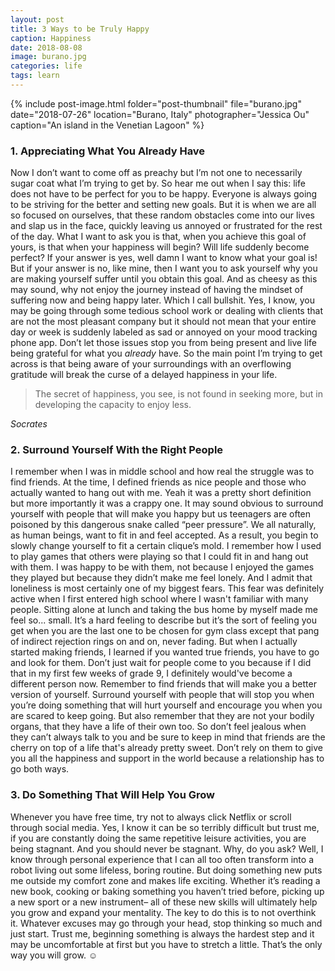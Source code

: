 ```yaml
---
layout: post
title: 3 Ways to be Truly Happy
caption: Happiness
date: 2018-08-08
image: burano.jpg
categories: life
tags: learn
---
```


{% include post-image.html 
    folder="post-thumbnail" 
    file="burano.jpg"
    date="2018-07-26"
    location="Burano, Italy"
    photographer="Jessica Ou"
    caption="An island in the Venetian Lagoon"
%}

### 1. Appreciating What You Already Have

Now I don’t want to come off as preachy but I’m not one to necessarily sugar coat what I’m trying to get by. So hear me out when I say this: life does not have to be perfect for you to be happy. Everyone is always going to be striving for the better and setting new goals. But it is when we are all so focused on ourselves, that these random obstacles come into our lives and slap us in the face, quickly leaving us annoyed or frustrated for the rest of the day. What I want to ask you is that, when you achieve this goal of yours, is that when your happiness will begin? Will life suddenly become perfect? If your answer is yes, well damn I want to know what your goal is! But if your answer is no, like mine, then I want you to ask yourself why you are making yourself suffer until you obtain this goal. And as cheesy as this may sound, why not enjoy the journey instead of having the mindset of suffering now and being happy later. Which I call bullshit. Yes, I know, you may be going through some tedious school work or dealing with clients that are not the most pleasant company but it should not mean that your entire day or week is suddenly labeled as sad or annoyed on your mood tracking phone app. Don’t let those issues stop you from being present and live life being grateful for what you *already* have. So the main point I’m trying to get across is that being aware of your surroundings with an overflowing gratitude will break the curse of a delayed happiness in your life.  

<blockquote>The secret of happiness, you see, is not found in seeking more, but in developing the capacity to enjoy less.</blockquote>

<cite>Socrates</cite>

### 2. Surround Yourself With the Right People

 I remember when I was in middle school and how real the struggle was to find friends. At the time, I defined friends as nice people and those who actually wanted to hang out with me. Yeah it was a pretty short definition but more importantly it was a crappy one. It may sound obvious to surround yourself with people that will make you happy but us teenagers are often poisoned by this dangerous snake called “peer pressure”. We all naturally, as human beings, want to fit in and feel accepted. As a result, you begin to slowly change yourself to fit a certain clique’s mold. I remember how I used to play games that others were playing so that I could fit in and hang out with them. I was happy to be with them, not because I enjoyed the games they played but because they didn’t make me feel lonely. And I admit that loneliness is most certainly one of my biggest fears. This fear was definitely active when I first entered high school where I wasn't familiar with many people. Sitting alone at lunch and taking the bus home by myself made me feel so... small. It’s a hard feeling to describe but it’s the sort of feeling you get when you are the last one to be chosen for gym class except that pang of indirect rejection rings on and on, never fading. But when I actually started making friends, I learned if you wanted true friends, you have to go and look for them. Don’t just wait for people come to you because if I did that in my first few weeks of grade 9, I definitely would've become a different person now. Remember to find friends that will make you a better version of yourself. Surround yourself with people that will stop you when you’re doing something that will hurt yourself and encourage you when you are scared to keep going. But also remember that they are not your bodily organs, that they have a life of their own too. So don’t feel jealous when they can’t always talk to you and be sure to keep in mind that friends are the cherry on top of a life that's already pretty sweet. Don’t rely on them to give you all the happiness and support in the world because a relationship has to go both ways.  

### 3. Do Something That Will Help You Grow 

Whenever you have free time, try not to always click Netflix or scroll through social media. Yes, I know it can be so terribly difficult but trust me, if you are constantly doing the same repetitive leisure activities, you are being stagnant. And you should never be stagnant. Why, do you ask? Well, I know through personal experience that I can all too often transform into a robot living out some lifeless, boring routine. But doing something new puts me outside my comfort zone and makes life exciting. Whether it’s reading a new book, cooking or baking something you haven’t tried before, picking up a new sport or a new instrument– all of these new skills will ultimately help you grow and expand your mentality. The key to do this is to not overthink it. Whatever excuses may go through your head, stop thinking so much and just start. Trust me, beginning something is always the hardest step and it may be uncomfortable at first but you have to stretch a little. That’s the only way you will grow. &#9786;

 
